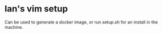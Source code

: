 # Ian's vim setup

Can be used to generate a docker image, or run setup.sh for an install in the
machine.
